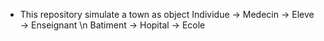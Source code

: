 * This repository simulate a town as object
        Individue -> Medecin
                  -> Eleve
                  -> Enseignant \n
        Batiment -> Hopital
                 -> Ecole
